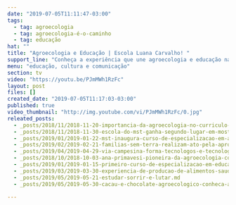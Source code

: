 ```yaml
---
date: "2019-07-05T11:11:47-03:00"
tags:
  - tag: agroecologia
  - tag: agroecologia-é-o-caminho
  - tag: educação
hat: ""
title: "Agroecologia e Educação | Escola Luana Carvalho! "
support_line: "Conheça a experiência que une agroecologia e educação na Escola Luana Carvalho, no Baixo Sul da Bahia. "
menu: "educação, cultura e comunicação"
section: tv
video: "https://youtu.be/PJmMWh1RzFc"
layout: post
files: []
created_date: "2019-07-05T11:17:03-03:00"
published: true
video_thumbnail: "http://img.youtube.com/vi/PJmMWh1RzFc/0.jpg"
releated_posts:
  - _posts/2018/11/2018-11-20-importancia-da-agroecologia-no-curriculo-das-escola-do-campo.md
  - _posts/2018/11/2018-11-30-escola-do-mst-ganha-segundo-lugar-em-mostra-pedagogica-no-rs.md
  - _posts/2019/01/2019-01-22-mst-inaugura-curso-de-especializacao-em-agroecologia-voltada-a-educacao.md
  - _posts/2019/02/2019-02-21-familias-sem-terra-realizam-ato-pela-aprovacao-de-unidade-pedagogica-no-rio-de-janeiro.md
  - _posts/2019/04/2019-04-29-via-campesina-forma-tecnologos-e-tecnologas-em-agroecologia.md
  - _posts/2018/10/2018-10-03-ana-primavesi-pioneira-da-agroecologia-completa-98-anos.md
  - _posts/2019/01/2019-01-15-primeiro-curso-de-especializacao-em-educacao-e-agroecologia-acontece-no-extremo-sul-da-bahia.md
  - _posts/2019/03/2019-03-30-experiencia-de-producao-de-alimentos-saudaveis-aproxima-campo-e-cidade-no-df.md
  - _posts/2019/05/2019-05-21-estudar-sorrir-e-lutar.md
  - _posts/2019/05/2019-05-30-cacau-e-chocolate-agroecologico-conheca-a-producao-que-cresce-no-norte-do-pais.md

---
```

